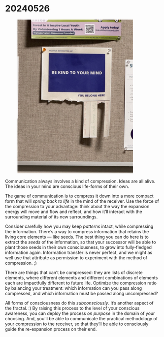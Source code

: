 # 20240526

<div align="left"><figure><img src="../../.gitbook/assets/IMG_9005 Large.jpeg" alt="" width="375"><figcaption></figcaption></figure></div>

Communication always involves a kind of compression. Ideas are all alive. The ideas in your mind are conscious life-forms of their own.

The game of communication is to compress it down into a more compact form that will _spring back to life_ in the mind of the receiver. Use the force of the compression to your advantage: think about the way the expansion energy will move and flow and reflect, and how it’ll interact with the surrounding material of its new surroundings.

Consider carefully how you may keep _patterns_ intact, while compressing the information. There’s a way to compress information that retains the living core elements — like seeds. The best thing you can do here is to extract the _seeds_ of the information, so that your successor will be able to plant those seeds in their own consciousness, to grow into fully-fledged information again. Information transfer is never perfect, and we might as well use that attribute as permission to experiment with the method of compression. ;)

There are things that can’t be compressed: they are lists of discrete elements, where different elements and different combinations of elements each are impactfully different to future life. Optimize the compression ratio by balancing your treatment: which information can you pass along compressed, and which information must be passed along uncompressed?

All forms of consciousness do this _subconsciously_. It’s another aspect of the fractal. :) By raising this process to the level of your conscious awareness, you can deploy the process _on purpose_ in the domain of your choosing. And, you’ll be able to communicate the practical methodology of your compression to the receiver, so that they’ll be able to consciously guide the re-expansion process on their end.
